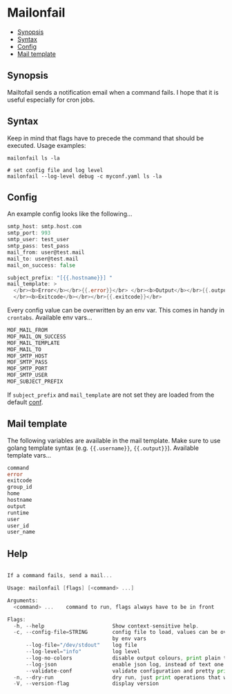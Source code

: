 # Mailonfail

<!-- toc -->

- [Synopsis](#synopsis)
- [Syntax](#syntax)
- [Config](#config)
- [Mail template](#mail-template)

<!-- /toc -->

## Synopsis

Mailtofail sends a notification email when a command fails. I hope that it is useful especially for cron jobs.

## Syntax

Keep in mind that flags have to precede the command that should be executed. Usage examples:

```shell
mailonfail ls -la

# set config file and log level
mailonfail --log-level debug -c myconf.yaml ls -la
```

## Config

An example config looks like the following...

```go mdox-exec="tail -n+2 examples/conf.yaml"
smtp_host: smtp.host.com
smtp_port: 993
smtp_user: test_user
smtp_pass: test_pass
mail_from: user@test.mail
mail_to: user@test.mail
mail_on_success: false

subject_prefix: "[{{.hostname}}] "
mail_template: >
  </br><b>Error</b></br>{{.error}}</br> </br><b>Output</b></br>{{.output}}</br>
  </br><b>Exitcode</b></br></br>{{.exitcode}}</br>
```

Every config value can be overwritten by an env var. This comes in handy in `crontabs`. Available env vars...

```go mdox-exec="sh/print_av_env_vars.sh"
MOF_MAIL_FROM
MOF_MAIL_ON_SUCCESS
MOF_MAIL_TEMPLATE
MOF_MAIL_TO
MOF_SMTP_HOST
MOF_SMTP_PASS
MOF_SMTP_PORT
MOF_SMTP_USER
MOF_SUBJECT_PREFIX
```

If `subject_prefix` and `mail_template` are not set they are loaded from the default [conf](src/default_conf.yaml).

## Mail template

The following variables are available in the mail template. Make sure to use golang template syntax (e.g. `{{.username}}`, `{{.output}}`). Available template vars...

```go mdox-exec="sh/print_av_tpl_vars.sh"
command
error
exitcode
group_id
home
hostname
output
runtime
user
user_id
user_name
```

## Help

```go mdox-exec="r -h"

If a command fails, send a mail...

Usage: mailonfail [flags] [<command> ...]

Arguments:
  <command> ...    command to run, flags always have to be in front

Flags:
  -h, --help                      Show context-sensitive help.
  -c, --config-file=STRING        config file to load, values can be overwritten
                                  by env vars
      --log-file="/dev/stdout"    log file
      --log-level="info"          log level
      --log-no-colors             disable output colours, print plain text
      --log-json                  enable json log, instead of text one
      --validate-conf             validate configuration and pretty print it
  -n, --dry-run                   dry run, just print operations that would run
  -V, --version-flag              display version
```
